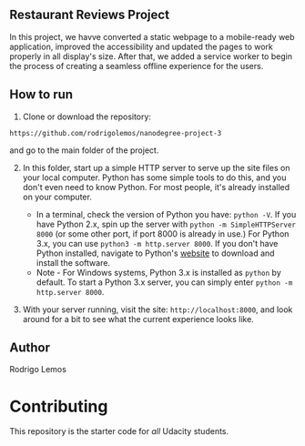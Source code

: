 ## Restaurant Reviews Project

In this project, we havve converted a static webpage to a mobile-ready web application, improved the accessibility and updated the pages to work properly in all display's size. After that, we added a service worker to begin the process of creating a seamless offline experience for the users.

## How to run

1. Clone or download the repository:
```
https://github.com/rodrigolemos/nanodegree-project-3
```
and go to the main folder of the project.

2. In this folder, start up a simple HTTP server to serve up the site files on your local computer. Python has some simple tools to do this, and you don't even need to know Python. For most people, it's already installed on your computer.

    * In a terminal, check the version of Python you have: `python -V`. If you have Python 2.x, spin up the server with `python -m SimpleHTTPServer 8000` (or some other port, if port 8000 is already in use.) For Python 3.x, you can use `python3 -m http.server 8000`. If you don't have Python installed, navigate to Python's [website](https://www.python.org/) to download and install the software.
   * Note -  For Windows systems, Python 3.x is installed as `python` by default. To start a Python 3.x server, you can simply enter `python -m http.server 8000`.
3. With your server running, visit the site: `http://localhost:8000`, and look around for a bit to see what the current experience looks like.

## Author

Rodrigo Lemos

# Contributing

This repository is the starter code for _all_ Udacity students.
